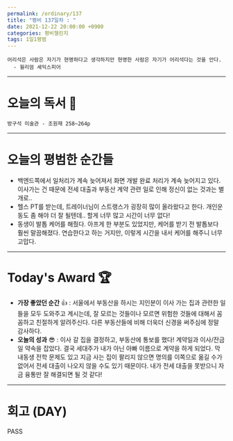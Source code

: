 ```yaml
---
permalink: /ordinary/137
title: "평비 137일차 : "
date: 2021-12-22 20:00:00 +0900
categories: 평비챌린지
tags: 1일1평범
---
```

```
어리석은 사람은 자기가 현명하다고 생각하지만 현명한 사람은 자기가 어리석다는 것을 안다.
  - 윌리엄 셰익스피어
```

---
# 오늘의 독서 📕
`방구석 미술관 - 조원재 258~264p`  

---
# 오늘의 평범한 순간들
- 백엔드쪽에서 일처리가 계속 늦어져서 화면 개발 완료 처리가 계속 늦어지고 있다. 이사가는 건 때문에 전세 대출과 부동산 계약 관련 일로 인해 정신이 없는 것과는 별개로..
- 헬스 PT를 받는데, 트레이너님이 스트랭스가 굉장히 많이 올라왔다고 한다. 개인운동도 좀 해야 더 잘 될텐데.. 할게 너무 많고 시간이 너무 없다!
- 동생이 발톱 케어를 해줬다. 아프게 한 부분도 있었지만, 케어를 받기 전 발톱보다 훨씬 말끔해졌다. 연습한다고 하는 거지만, 이렇게 시간을 내서 케어를 해주니 너무 고맙다.

---
# Today's Award 🏆
- **가장 좋았던 순간** 👍 : 서울에서 부동산을 하시는 지인분이 이사 가는 집과 관련한 일들을 모두 도와주고 계시는데, 잘 모르는 것들이나 모르면 위험한 것들에 대해서 꼼꼼하고 친절하게 알려주신다. 다른 부동산들에 비해 더욱더 신경을 써주심에 정말 감사하다.
- **오늘의 성과** 😎 : 이사 갈 집을 결정하고, 부동산에 통보를 했다! 계약일과 이사/잔금일 약속을 잡았다. 결국 세대주가 내가 아닌 아빠 이름으로 계약을 하게 되었다. 막내동생 전학 문제도 있고 지금 사는 집이 팔리지 않으면 명의를 이쪽으로 옮길 수가 없어서 전세 대출이 나오지 않을 수도 있기 때문이다. 내가 전세 대출을 못받으니 자금 융통만 잘 해결되면 될 것 같다!

---
# 회고 (DAY)
PASS